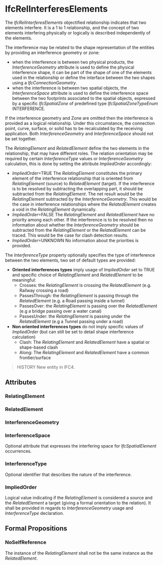 # IfcRelInterferesElements

The _IfcRelInterferesElements_ objectified relationship indicates that two elements interfere.
It is a 1 to 1 relationship, and the concept of two elements interfering physically or logically is described independently of the elements.

The interference may be related to the shape representation of the entities by providing an interference geometry or zone:
* when the interference is between two physical products, the _InterferenceGeometry_ attribute is used to define the physical interference shape, it can be part of the shape of one of the elements used in the relationship or define the interface between the two shapes using a _IfcConnectionGeometry_.
* when the interference is between two spatial objects, the _InterferenceSpace_ attribute is used to define the interference space between the two footprints associated to the spatial objects, expressed by a specific _IfcSpatialZone_ of predefined type _IfcSpatialZoneTypeEnum_ INTERFERENCE.
  
If the interference geometry and Zone are omitted then the interference is provided as a logical relationship. Under this circumstance, the connection point, curve, surface, or solid has to be recalculated by the receiving application.
Both _InterferenceGeometry_ and _InterferenceSpace_ should not be set together.
  
The _RelatingElement_ and _RelatedElement_ define the two elements in the relationship, that may have different roles.
The relation orientation may be required by certain _InterferenceType_ values or _InterferenceGeometry_ calculation, this is done by setting the attribute _ImpliedOrder_ accordingly:
* _ImpliedOrder_=TRUE The _RelatingElement_ constitutes the primary element of the interference relationship that is oriented from _RelatingElement_ (source) to _RelatedElement_ (target). If the interference is to be resolved by subtracting the overlapping part, it should be subtracted from the _RelatingElement_. The net result would be the _RelatingElement_ subtracted by the _InterferenceGeometry_. This would be the case in interference relationships where the _RelatedElement_ creates a void in the _RelatingElement_ dynamically.  
* _ImpliedOrder_=FALSE The _RelatingElement_ and _RelatedElement_ have no priority among each other. If the interference is to be resolved then no information about whether the _InterferenceGeometry_ should be subtracted from the _RelatingElement_ or the _RelatedElement_ can be traced. This would be the case for clash detection results.  
* _ImpliedOrder_=UNKNOWN No information about the priorities is provided.

The _InterferenceType_ property optionally specifies the type of interference between the two elements, two set of default types are provided:
* **Oriented interferences types** imply usage of _ImpliedOrder_ set to TRUE and specific choice of _RelatingElement_ and _RelatedElement_ to be meaningful:
  * Crosses: the _RelatingElement_ is crossing the _RelatedElement_ (e.g. Railway crossing a road)
  * PassesThrough: the _RelatingElement_ is passing through the _RelatedElement_ (e.g. a Road passing inside a tunnel)
  * PassesOver: the _RelatingElement_ is passing over the _RelatedElement_ (e.g a bridge passing over a water canal)
  * PassesUnder: the _RelatingElement_ is passing under the _RelatedElement_ (e.g a Tunnel passing under a road)
* **Non oriented interferences types** do not imply specific values of _ImpliedOrder_ (but can still be set to detail shape interference calculation)
  * Clash: The _RelatingElement_ and _RelatedElement_ have a spatial or shape-based clash
  * Along: The _RelatingElement_ and _RelatedElement_ have a common frontier/surface
 
> HISTORY  New entity in IFC4.

## Attributes

### RelatingElement


### RelatedElement


### InterferenceGeometry


### InterferenceSpace
Optional attribute that expresses the interfering space for _IfcSpatialElement_ occurrences.

### InterferenceType
Optional identifier that describes the nature of the interference.

### ImpliedOrder
Logical value indicating if the _RelatingElement_ is considered a source and the _RelatedElement_ a target (giving a formal orientation to the relation). It shall be provided in regards to _InterferenceGeometry_ usage and _InterferenceType_ declaration.

## Formal Propositions

### NoSelfReference
The instance of the _RelatingElement_ shall not be the same instance as the _RelatedElement_.

